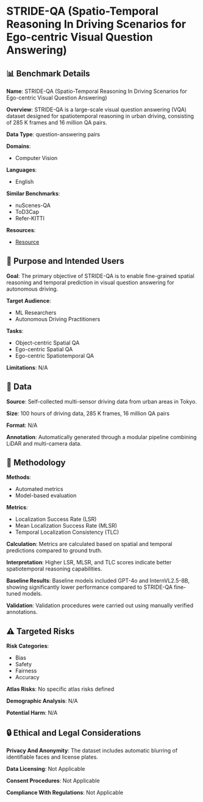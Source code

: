 # STRIDE-QA (Spatio-Temporal Reasoning In Driving Scenarios for Ego-centric Visual Question Answering)

## 📊 Benchmark Details

**Name**: STRIDE-QA (Spatio-Temporal Reasoning In Driving Scenarios for Ego-centric Visual Question Answering)

**Overview**: STRIDE-QA is a large-scale visual question answering (VQA) dataset designed for spatiotemporal reasoning in urban driving, consisting of 285 K frames and 16 million QA pairs.

**Data Type**: question-answering pairs

**Domains**:
- Computer Vision

**Languages**:
- English

**Similar Benchmarks**:
- nuScenes-QA
- ToD3Cap
- Refer-KITTI

**Resources**:
- [Resource](https://arxiv.org/abs/2508.10427)

## 🎯 Purpose and Intended Users

**Goal**: The primary objective of STRIDE-QA is to enable fine-grained spatial reasoning and temporal prediction in visual question answering for autonomous driving.

**Target Audience**:
- ML Researchers
- Autonomous Driving Practitioners

**Tasks**:
- Object-centric Spatial QA
- Ego-centric Spatial QA
- Ego-centric Spatiotemporal QA

**Limitations**: N/A

## 💾 Data

**Source**: Self-collected multi-sensor driving data from urban areas in Tokyo.

**Size**: 100 hours of driving data, 285 K frames, 16 million QA pairs

**Format**: N/A

**Annotation**: Automatically generated through a modular pipeline combining LiDAR and multi-camera data.

## 🔬 Methodology

**Methods**:
- Automated metrics
- Model-based evaluation

**Metrics**:
- Localization Success Rate (LSR)
- Mean Localization Success Rate (MLSR)
- Temporal Localization Consistency (TLC)

**Calculation**: Metrics are calculated based on spatial and temporal predictions compared to ground truth.

**Interpretation**: Higher LSR, MLSR, and TLC scores indicate better spatiotemporal reasoning capabilities.

**Baseline Results**: Baseline models included GPT-4o and InternVL2.5-8B, showing significantly lower performance compared to STRIDE-QA fine-tuned models.

**Validation**: Validation procedures were carried out using manually verified annotations.

## ⚠️ Targeted Risks

**Risk Categories**:
- Bias
- Safety
- Fairness
- Accuracy

**Atlas Risks**:
No specific atlas risks defined

**Demographic Analysis**: N/A

**Potential Harm**: N/A

## 🔒 Ethical and Legal Considerations

**Privacy And Anonymity**: The dataset includes automatic blurring of identifiable faces and license plates.

**Data Licensing**: Not Applicable

**Consent Procedures**: Not Applicable

**Compliance With Regulations**: Not Applicable
